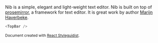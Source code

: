 Nib is a simple, elegant and light-weight text editor. Nib is built on top of <a href="http://prosemirror.net" target="_blank">prosemirror</a>, a framework for text editor. It is great work by author <a href="http://marijnhaverbeke.nl/" target="_blank">Marijn Haverbeke</a>.

```js
<TopBar />
```

<span style="font-size: 12px;">
  Document created with <a href="https://react-styleguidist.js.org/" target="_blank">React Styleguidist</a>.
</span>
